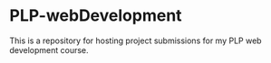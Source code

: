 # PLP-webDevelopment
This is a repository for hosting project submissions for my PLP web development course.
